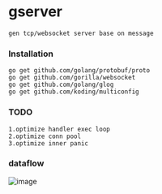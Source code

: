 # gserver
```
gen tcp/websocket server base on message
```
### Installation
```
go get github.com/golang/protobuf/proto
go get github.com/gorilla/websocket
go get github.com/golang/glog
go get github.com/koding/multiconfig
```
### TODO
```
1.optimize handler exec loop
2.optimize conn pool
3.optimize inner panic
```
### dataflow
![image](https://github.com/gfandada/gserver/blob/master/png/dataflow.png)
